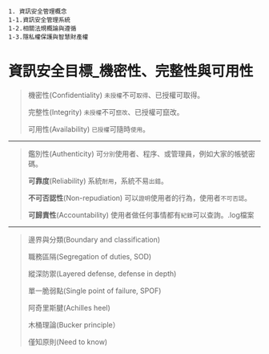 ```
1. 資訊安全管理概念
1-1.資訊安全管理系統
1-2.相關法規概論與遵循
1-3.隱私權保護與智慧財產權
```
# 資訊安全目標_機密性、完整性與可用性

>機密性(Confidentiality)  `未授權`不可`取得`、已授權可取得。
>
>完整性(Integrity)        `未授權`不可`竄改`、已授權可竄改。
>
>可用性(Availability)     `已授權`可隨時`使用`。
___
>鑑別性(Authenticity)           可`分別`使用者、程序、或管理員，例如大家的帳號密碼。
>
>**可靠度**(Reliability)            系統`耐用`，系統不易`出錯`。
>
>**不可否認性**(Non-repudiation)    可以`證明`使用者的行為，使用者`不可否認`。
>
>**可歸責性**(Accountability)       使用者做任何事情都有`紀錄`可以查詢。.log檔案
>
___
> 邊界與分類(Boundary and classification)
> 
> 職務區隔(Segregation of duties, SOD)
> 
> 縱深防禦(Layered defense, defense in depth)
> 
> 單一脆弱點(Single point of failure, SPOF)
> 
> 阿奇里斯腱(Achilles heel)
> 
> 木桶理論(Bucker principle）
> 
> 僅知原則(Need to know)


